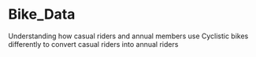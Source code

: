 # Bike_Data
Understanding how casual riders and annual members use Cyclistic bikes differently to convert casual riders into annual riders
